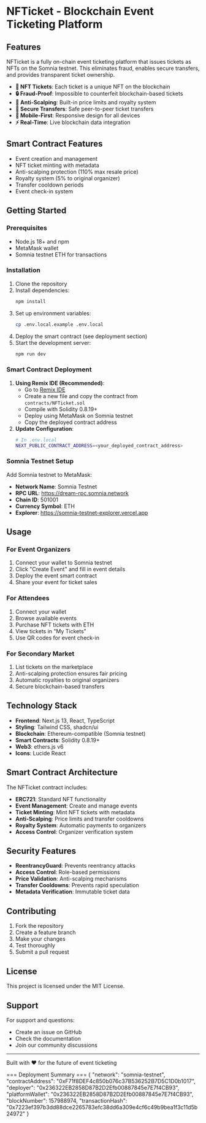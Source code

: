 # NFTicket - Blockchain Event Ticketing Platform

## Features
NFTicket is a fully on-chain event ticketing platform that issues tickets as NFTs on the Somnia testnet. This eliminates fraud, enables secure transfers, and provides transparent ticket ownership.
- **🎫 NFT Tickets**: Each ticket is a unique NFT on the blockchain
- **🔒 Fraud-Proof**: Impossible to counterfeit blockchain-based tickets
- **💸 Anti-Scalping**: Built-in price limits and royalty system
- **🔄 Secure Transfers**: Safe peer-to-peer ticket transfers
- **📱 Mobile-First**: Responsive design for all devices
- **⚡ Real-Time**: Live blockchain data integration
## Smart Contract Features
- Event creation and management
- NFT ticket minting with metadata
- Anti-scalping protection (110% max resale price)
- Royalty system (5% to original organizer)
- Transfer cooldown periods
- Event check-in system
## Getting Started
### Prerequisites
- Node.js 18+ and npm
- MetaMask wallet
- Somnia testnet ETH for transactions
### Installation
1. Clone the repository
2. Install dependencies:
   ```bash
   npm install
   ```
3. Set up environment variables:
   ```bash
   cp .env.local.example .env.local
   ```
4. Deploy the smart contract (see deployment section)
5. Start the development server:
   ```bash
   npm run dev
   ```
### Smart Contract Deployment
1. **Using Remix IDE (Recommended)**:
   - Go to [Remix IDE](https://remix.ethereum.org/)
   - Create a new file and copy the contract from `contracts/NFTicket.sol`
   - Compile with Solidity 0.8.19+
   - Deploy using MetaMask on Somnia testnet
   - Copy the deployed contract address
2. **Update Configuration**:
   ```bash
   # In .env.local
   NEXT_PUBLIC_CONTRACT_ADDRESS=<your_deployed_contract_address>
   ```
### Somnia Testnet Setup
Add Somnia testnet to MetaMask:
- **Network Name**: Somnia Testnet
- **RPC URL**: https://dream-rpc.somnia.network
- **Chain ID**: 501001
- **Currency Symbol**: ETH
- **Explorer**: https://somnia-testnet-explorer.vercel.app
## Usage
### For Event Organizers
1. Connect your wallet to Somnia testnet
2. Click "Create Event" and fill in event details
3. Deploy the event smart contract
4. Share your event for ticket sales
### For Attendees
1. Connect your wallet
2. Browse available events
3. Purchase NFT tickets with ETH
4. View tickets in "My Tickets"
5. Use QR codes for event check-in
### For Secondary Market
1. List tickets on the marketplace
2. Anti-scalping protection ensures fair pricing
3. Automatic royalties to original organizers
4. Secure blockchain-based transfers
## Technology Stack
- **Frontend**: Next.js 13, React, TypeScript
- **Styling**: Tailwind CSS, shadcn/ui
- **Blockchain**: Ethereum-compatible (Somnia testnet)
- **Smart Contracts**: Solidity 0.8.19+
- **Web3**: ethers.js v6
- **Icons**: Lucide React
## Smart Contract Architecture
The NFTicket contract includes:
- **ERC721**: Standard NFT functionality
- **Event Management**: Create and manage events
- **Ticket Minting**: Mint NFT tickets with metadata
- **Anti-Scalping**: Price limits and transfer cooldowns
- **Royalty System**: Automatic payments to organizers
- **Access Control**: Organizer verification system
## Security Features
- **ReentrancyGuard**: Prevents reentrancy attacks
- **Access Control**: Role-based permissions
- **Price Validation**: Anti-scalping mechanisms
- **Transfer Cooldowns**: Prevents rapid speculation
- **Metadata Verification**: Immutable ticket data
## Contributing
1. Fork the repository
2. Create a feature branch
3. Make your changes
4. Test thoroughly
5. Submit a pull request
## License
This project is licensed under the MIT License.
## Support
For support and questions:
- Create an issue on GitHub
- Check the documentation
- Join our community discussions
---
Built with ❤️ for the future of event ticketing


=== Deployment Summary ===
{
  "network": "somnia-testnet",
  "contractAddress": "0xF71f8DEF4c850b076c37B536252B7D5C1D0b1017",
  "deployer": "0x236322EB2858D87B2D2Efb00887845e7E7f4CB93",
  "platformWallet": "0x236322EB2858D87B2D2Efb00887845e7E7f4CB93",
  "blockNumber": 157988974,
  "transactionHash": "0x7223ef397b3dd88dce2265783efc38dd6a309e4cf6c49b9bea1f3c11d5b24972"
}